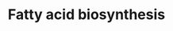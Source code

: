 ---
annotations:
- id: PW:0000029
  parent: classic metabolic pathway
  type: Pathway Ontology
  value: fatty acid biosynthetic pathway
authors:
- MaintBot
- Susan
- Eweitz
description: ''
last-edited: 2021-05-15
organisms:
- Danio rerio
redirect_from:
- /index.php/Pathway:WP1352
- /instance/WP1352
revision: null
schema-jsonld:
- '@context': https://schema.org/
  '@id': https://wikipathways.github.io/pathways/WP1352.html
  '@type': Dataset
  creator:
    '@type': Organization
    name: WikiPathways
  description: ''
  keywords:
  - ACSL1
  - ACSL3
  - ACSL4
  - Acetyl-CoA
  - Acyl-CoA (n+2)
  - FASN
  - LOC556236
  - LOC793576
  - Malonyl-CoA
  - acly
  - acss2
  - echs1
  - hadh
  - im:7138837
  - mecr
  - pc
  - pecr
  - scdb
  - wu:fa04h02
  - zgc:101710
  - zgc:158321
  - zgc:56036
  - zgc:85763
  - zgc:92083
  - zgc:92356
  license: CC0
  name: Fatty acid biosynthesis
seo: CreativeWork
title: Fatty acid biosynthesis
wpid: WP1352
---